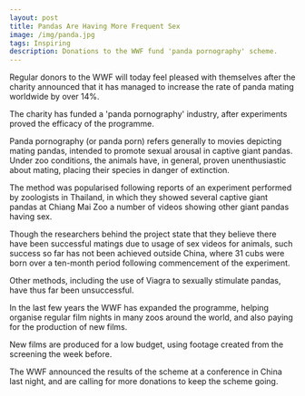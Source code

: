 ```yaml
---
layout: post
title: Pandas Are Having More Frequent Sex
image: /img/panda.jpg
tags: Inspiring
description: Donations to the WWF fund 'panda pornography' scheme.
---
```


Regular donors to the WWF will today feel pleased with themselves after the charity announced that it has managed to increase the rate of panda mating worldwide by over 14%.

The charity has funded a 'panda pornography' industry, after experiments proved the efficacy of the programme.

Panda pornography (or panda porn) refers generally to movies depicting mating pandas, intended to promote sexual arousal in captive giant pandas. Under zoo conditions, the animals have, in general, proven unenthusiastic about mating, placing their species in danger of extinction.

The method was popularised following reports of an experiment performed by zoologists in Thailand, in which they showed several captive giant pandas at Chiang Mai Zoo a number of videos showing other giant pandas having sex.

Though the researchers behind the project state that they believe there have been successful matings due to usage of sex videos for animals, such success so far has not been achieved outside China, where 31 cubs were born over a ten-month period following commencement of the experiment.

Other methods, including the use of Viagra to sexually stimulate pandas, have thus far been unsuccessful.

In the last few years the WWF has expanded the programme, helping organise regular film nights in many zoos around the world, and also paying for the production of new films.

New films are produced for a low budget, using footage created from the screening the week before.

The WWF announced the results of the scheme at a conference in China last night, and are calling for more donations to keep the scheme going.
